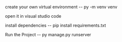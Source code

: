create your own virtual environment -- py -m venv venv

open it in visual studio code

install dependencies -- pip install requirements.txt

Run the Project -- py manage.py runserver
